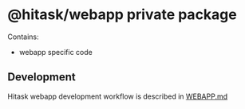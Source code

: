 # @hitask/webapp private package

Contains:

* webapp specific code

## Development

Hitask webapp development workflow is described in [WEBAPP.md](../../WEBAPP.md)
